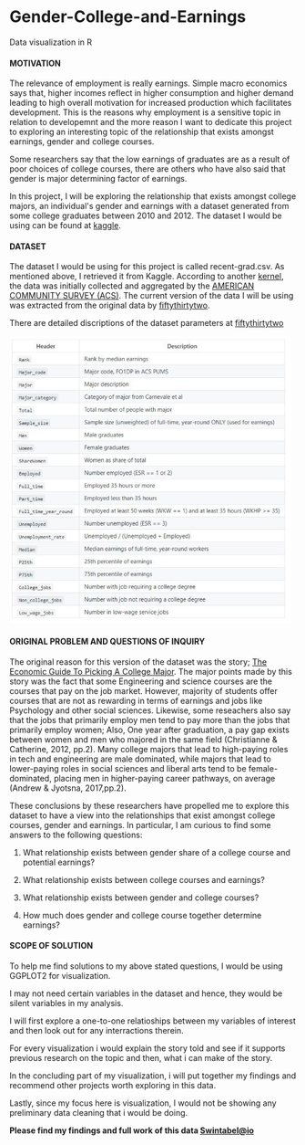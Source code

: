 # Gender-College-and-Earnings
Data visualization in R

#### MOTIVATION

The relevance of employment is really earnings. Simple macro economics says that, higher incomes reflect in higher consumption and higher demand leading to high overall motivation for increased production which facilitates development. This is the reasons why employment is a sensitive topic in relation to developemnt and the more reason I want to dedicate this project to exploring an interesting topic of the relationship that exists amongst earnings, gender and college courses. 

Some researchers say that the low earnings of graduates are as a result of poor choices of college courses, there are others who have also said that gender is major determining factor of earnings.

In this project, I will be exploring the relationship that exists amongst college majors, an individual's gender and earnings with a dataset generated from some college graduates between 2010 and 2012. The dataset I would be using can be found at [kaggle](https://www.kaggle.com/samaxtech/college-earnings-by-major).


#### DATASET

The dataset I would be using for this project is called  recent-grad.csv. As mentioned above, I retrieved it from Kaggle. According to another [kernel](https://www.kaggle.com/suugaku/dataquest-visualizing-earnings-by-college-major), the data was initially collected and aggregated by the [AMERICAN COMMUNITY SURVEY (ACS)](https://www.census.gov/programs-surveys/acs/data/pums.html). The current version of the data I will be using was extracted from the original data by [fiftythirtytwo](https://github.com/fivethirtyeight/data/tree/master/college-majors).

There are detailed discriptions of the dataset parameters at [fiftythirtytwo](https://github.com/fivethirtyeight/data/tree/master/college-majors)


![](https://github.com/Swintabel/Gender-College-and-Earnings/blob/master/desc.jpg.JPG?raw=true)


#### ORIGINAL PROBLEM AND QUESTIONS OF INQUIRY 

The original reason for this version of the dataset was the story; [The Economic Guide To Picking A College Major](https://fivethirtyeight.com/features/the-economic-guide-to-picking-a-college-major/). The major points made by this story was the fact that some Engineering and science courses are the courses that pay on the job market. However, majority of students offer courses that are not as rewarding in terms of earnings and jobs like Psychology and other social sciences. Likewise, some reseachers also say that the jobs that primarily employ men tend to pay more than the jobs that primarily employ women; Also, One year after graduation, a pay gap exists between women and men who majored in the same field (Christianne & Catherine, 2012, pp.2). Many college majors that lead to high-paying roles in tech and engineering are male dominated, while majors that lead to lower-paying roles in social sciences and liberal arts tend to be female-dominated, placing men in higher-paying career pathways, on average (Andrew & Jyotsna, 2017,pp.2).

These conclusions by these researchers have propelled me to explore this dataset to have a view into the relationships that exist amongst college courses, gender and earnings. In particular, I am curious to find some answers to the following questions:

1. What relationship exists between gender share of a college course and potential earnings?

2. What relationship exists between college courses and earnings?

3. What relationship exists between gender and college courses?

4. How much does gender and college course together determine earnings?


#### SCOPE OF SOLUTION

To help me find solutions to my above stated questions, I would be using GGPLOT2 for visualization.

I may not need certain variables in the dataset and hence, they would be silent variables in my analysis.  

I will first explore a one-to-one relatioships between my variables of interest and then look out for any interractions therein.

For every visualization i would explain the story told and see if it supports previous research on the topic and then, what i can make of the story.

In the concluding part of my visualization, i will put together my findings and recommend other projects worth exploring in this data.

Lastly, since my focus here is visualization, I would not be showing any preliminary data cleaning that i would be doing.


**Please find my findings and full work of this data [Swintabel@io](https://swintabel.github.io/Gender-College-and-Earnings/GCE.html)** 
